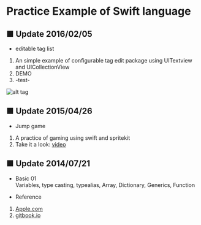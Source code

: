 Practice Example of Swift language
========

## ■ Update 2016/02/05

- editable tag list  
1) An simple example of configurable tag edit package using UITextview and UICollectionView  
2) DEMO  
3) -test-

![alt tag](https://dl.dropboxusercontent.com/u/23983489/editable_tag_view.png)


## ■ Update 2015/04/26

- Jump game  
1) A practice of gaming using swift and spritekit  
2) Take it a look: [video](https://www.facebook.com/video.php?v=10205210667690096&l=1158552520302726446)



## ■ Update 2014/07/21

- Basic 01  
Variables, type casting, typealias, Array, Dictionary, Generics, Function

- Reference  
1) [Apple.com](https://developer.apple.com/library/prerelease/ios/documentation/Swift/Conceptual/Swift_Programming_Language/zzSummaryOfTheGrammar.html)  
2) [gitbook.io](http://numbbbbb.gitbooks.io/-the-swift-programming-language-/index.html)
